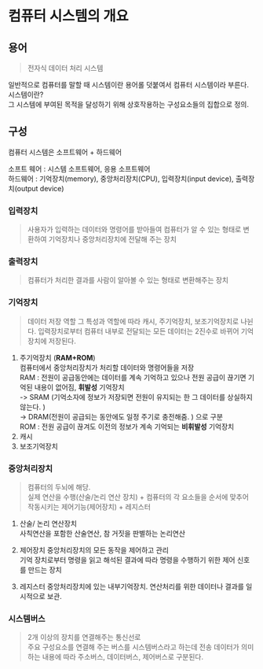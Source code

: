 #  컴퓨터 시스템의 개요

## 용어
> 전자식 데이터 처리 시스템 

일반적으로 컴퓨터를 말할 때 시스템이란 용어롤 덧붙여서 컴퓨터 시스템이라 부른다. 
시스템이란?   
그 시스템에 부여된 목적을 달성하기 위해 상호작용하는 구성요소들의 집합으로 정의.   

## 구성 

컴퓨터 시스템은 소프트웨어 + 하드웨어   

소프트 웨어 : 시스템 소프트웨어, 응용 소프트웨어    
하드웨어 : 기억장치(memory), 중앙처리장치(CPU), 입력장치(input device), 출력장치(output device)

### 입력장치 
> 사용자가 입력하는 데이터와 명령어를 받아들여 컴퓨터가 알 수 있는 형태로 변환하여 기억장치나 중앙처리장치에 전달해 주는 장치   

### 출력장치 
> 컴퓨터가 처리한 결과를 사람이 알아볼 수 있는 형태로 변환해주는 장치 

### 기억장치
> 데이터 저장 역할 그 특성과 역할에 따라 캐시, 주기억장치, 보조기억장치로 나뉜다. 
입력장치로부터 컴퓨터 내부로 전달되는 모든 데이터는 2진수로 바뀌어 기억장치에 저장된다.  

1. 주기억장치 (**RAM+ROM**)   
컴퓨터에서 중앙처리장치가 처리할 데이터와 명령어들을 저장     
RAM : 전원이 공급동안에는 데이터를 계속 기억하고 있으나 전원 공급이 끊기면 기억된 내용이 없어짐, **휘발성** 기억장치   
   -> SRAM (기억소자에 정보가 저장되면 전원이 유지되는 한 그 데이터를 상실하지 않는다. )    
   -> DRAM(전원이 공급되는 동안에도 일정 주기로 충전해줌. ) 으로 구분    
ROM : 전원 공급이 끊겨도 이전의 정보가 계속 기억되는 **비휘발성** 기억장치 
2. 캐시
3. 보조기억장치

### 중앙처리장치 
> 컴퓨터의 두뇌에 해당.   
> 실제 연산을 수행(산술/논리 연산 장치) + 컴퓨터의 각 요소들을 순서에 맞추어 작동시키는 제어기능(제어장치) + 레지스터

1. 산술/ 논리 연산장치   
사칙연산을 포함한 산술연산, 참 거짓을 판별하는 논리연산   


2. 제어장치
중앙처리장치의 모든 동작을 제어하고 관리   
기억 장치로부터 명령을 읽고 해석된 결과에 따라 명령을 수행하기 위한 제어 신호를 만드는 장치


3. 레지스터
중앙처리장치에 있는 내부기억장치. 연산처리를 위한 데이터나 결과를 일시적으로 보관. 

### 시스템버스
> 2개 이상의 장치를 연결해주는 통신선로    
> 주요 구성요소를 연결해 주는 버스를 시스템버스라고 하는데 전송 데이터가 의미하는 내용에 따라 주소버스, 데이터버스, 제어버스로 구분된다. 